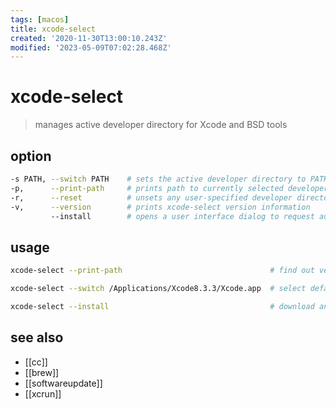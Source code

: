 ```yaml
---
tags: [macos]
title: xcode-select
created: '2020-11-30T13:00:10.243Z'
modified: '2023-05-09T07:02:28.468Z'
---
```


# xcode-select

> manages active developer directory for Xcode and BSD tools

## option

```sh
-s PATH, --switch PATH    # sets the active developer directory to PATH
-p,      --print-path     # prints path to currently selected developer directory
-r,      --reset          # unsets any user-specified developer directory, developer directory will be found via the default search mechanism
-v,      --version        # prints xcode-select version information
         --install        # opens a user interface dialog to request automatic installation of the command line developer tools
```

## usage

```sh
xcode-select --print-path                                 # find out version of xcode being used by tools

xcode-select --switch /Applications/Xcode8.3.3/Xcode.app  # select default xcode for cli

xcode-select --install                                    # download and install xcode cli tools
```

## see also

- [[cc]]
- [[brew]]
- [[softwareupdate]]
- [[xcrun]]
